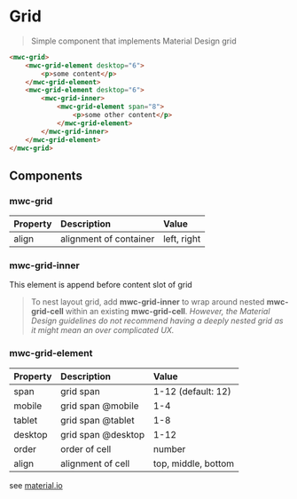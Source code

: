 # Grid

> Simple component that implements Material Design grid

```html
<mwc-grid>
    <mwc-grid-element desktop="6">
        <p>some content</p>
    </mwc-grid-element>
    <mwc-grid-element desktop="6">
        <mwc-grid-inner>
            <mwc-grid-element span="8">
                <p>some other content</p>
            </mwc-grid-element>
        </mwc-grid-inner>
    </mwc-grid-element>
</mwc-grid>
```

## Components

### mwc-grid
|Property|Description|Value|
|:-------|:----------|:----|
|align| alignment of container | left, right |

### mwc-grid-inner
This element is append before content slot of grid

> To nest layout grid, add **mwc-grid-inner** to wrap around nested **mwc-grid-cell** within an existing **mwc-grid-cell**.
*However, the Material Design guidelines do not recommend having a deeply nested grid as it might mean an over complicated UX.*

### mwc-grid-element
|Property|Description|Value|
|:-------|:----------|:----|
|span|grid span|1-12 (default: 12)|
|mobile|grid span @mobile|1-4|
|tablet|grid span @tablet|1-8|
|desktop|grid span @desktop|1-12|
|order|order of cell|number|
|align|alignment of cell|top, middle, bottom|


see [material.io](https://material.io/develop/web/components/layout-grid/)